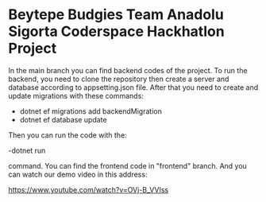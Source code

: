 # Beytepe Budgies Team Anadolu Sigorta Coderspace Hackhatlon Project

In the main branch you can find backend codes of the project. To run the backend, you need to clone the repository then create a server and database according to appsetting.json file. After that you need to create and update migrations with these commands:

- dotnet ef migrations add backendMigration
- dotnet ef database update

Then you can run the code with the:

-dotnet run

command. You can find the frontend code in "frontend" branch. And you can watch our demo video in this address:

https://www.youtube.com/watch?v=OVj-B_VVIss

